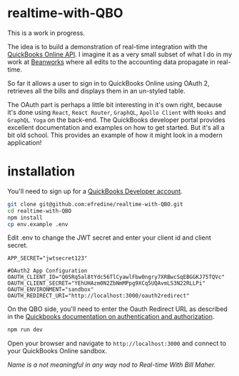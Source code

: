 # realtime-with-QBO

This is a work in progress.

The idea is to build a demonstration of real-time integration with the [QuickBooks Online API](https://developer.intuit.com/app/developer/homepage). I imagine it as a very small subset of what I do in my work at [Beanworks](https://www.beanworks.com/) where all edits to the accounting data propagate in real-time.

So far it allows a user to sign in to QuickBooks Online using OAuth 2, retrieves all the bills and displays them in an un-styled table.

The OAuth part is perhaps a little bit interesting in it's own right, because it's done using `React`, `React Router`, `GraphQL`, `Apollo Client` with `Hooks` and `GraphQL Yoga` on the back-end. The QuickBooks developer portal provides excellent documentation and examples on how to get started. But it's all a bit old school. This provides an example of how it might look in a modern application!

# installation

You'll need to sign up for a [QuickBooks Developer account](https://developer.intuit.com/app/developer/qbo/docs/get-started).

```bash
git clone git@github.com:efredine/realtime-with-QBO.git
cd realtime-with-QBO
npm install
cp env.example .env
```

Edit .env to change the JWT secret and enter your client id and client secret.

```env
APP_SECRET="jwtsecret123"

#OAuth2 App Configuration
OAUTH_CLIENT_ID="Q05Rq5al8tYdc56TlCyawlFbw0ngry7XRBwcSqEBGGKJ75TQVc"
OAUTH_CLIENT_SECRET="YEhUHAzm0N2ZbNmMPpg9XCq5UQAvmLS3N22RLLPi"
OAUTH_ENVIRONMENT="sandbox"
OAUTH_REDIRECT_URI="http://localhost:3000/oauth2redirect"
```

On the QBO side, you'll need to enter the Oauth Redirect URL as described in the [Quickbooks documentation on authentication and authorization](https://developer.intuit.com/app/developer/qbo/docs/develop/authentication-and-authorization#code-samples-and-sdks).

```bash
npm run dev
```

Open your browser and navigate to `http://localhost:3000` and connect to your QuickBooks Online sandbox.

_Name is a not meaningful in any way nod to Real-time With Bill Maher._
